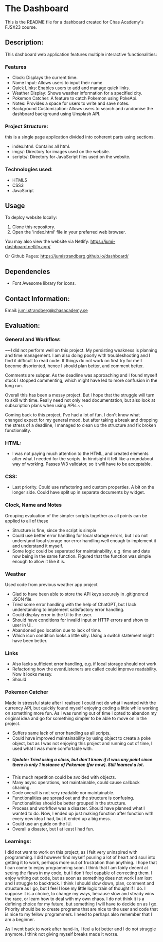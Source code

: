 # The Dashboard
This is the README file for a dashboard created for Chas Academy's FJSX23 course.


## Description:
This dashboard web application features multiple interactive functionalities:
### Features 
- Clock: Displays the current time.
- Name Input: Allows users to input their name.
- Quick Links: Enables users to add and manage quick links.
- Weather Display: Shows weather information for a specified city.
- Pokemon Catcher: A feature to catch Pokemon using PokeApi.
- Notes: Provides a space for users to write and save notes.
- Background Customization: Allows users to search and randomise the dashboard background using Unsplash API.

### Project Structure:
this is a single page application divided into coherent parts using sections.


- index.html: Contains all html.
- imgs/: Directory for images used on the website.
- scripts/: Directory for JavaScript files used on the website.


### Technologies used:
- HTML5
- CSS3
- JavaScript


## Usage
To deploy website locally:
1. Clone this repository.
2. Open the 'index.html' file in your preferred web browser.


You may also view the website via Netlify:
https://jumi-dashboard.netlify.app/

Or Github Pages: 
https://jumistrandberg.github.io/dashboard/



## Dependencies
- Font Awesome library for icons.


## Contact Information:
Email: jumi.strandberg@chasacademy.se

## Evaluation:
###  General and Workflow: 
~~I did not perform well on this project. My persisting weakness is planning and time management. I am also doing poorly with troubleshooting and I find it difficult to read code. If things do not work on first try for me I become disoriented, hence I should plan better, and comment better.

Comments are subpar. As the deadline was approaching and I found myself stuck I stopped commenting, which might have led to more confusion in the long run. 

Overall this has been a messy project. But I hope that the struggle will turn to skill with time. Really need not only read documentation, but also look at subscription plans when using APIs.~~

Coming back to this project, I've had a lot of fun. I don't know what changed expect for my general mood, but after taking a break and dropping the stress of a deadline, I managed to clean up the structure and fix broken functionality.

### HTML: 
- I was not paying much attention to the HTML, and created elements after what I needed for the scripts. In hindsight it felt like a roundabout way of working. Passes W3 validator, so it will have to be acceptable.

### CSS:
- Last priority. Could use refactoring and custom properties. A bit on the longer side. Could have split up in separate documents by widget.

### Clock, Name and Notes 
Grouping evaluation of the simpler scripts together as all points can be applied to all of these 
- Structure is fine, since the script is simple 
- Could use better error handling for local storage errors, but I do not understand local storage nor error handling well enough to implement it and understand it myself.
- Some logic could be separated for maintainability, e.g. time and date now being in the same function. Figured that the function was simple enough to allow it like it is. 

### Weather 
Used code from previous weather app project 
- Glad to have been able to store the  API keys securely in .gitignore:d JSON file. 
- Tried some error handling with the help of ChatGPT, but I lack understanding to implement satisfactory error handling. 
- Could display error in the UI to the user. 
- Should have conditions for invalid input or HTTP errors and show to user in UI.
- Abandoned geo location due to lack of time. 
- Which icon condition looks a little silly. Using a switch statement might have been better. 

### Links 
- Also lacks sufficient error handling, e.g. if local storage should not work
- Refactoring how the eventListeners are called could improve readability. Now it looks messy. 
- Should 

### Pokemon Catcher 
Made in stressful state after I realised I could not do what I wanted with the currency API, but quickly found myself enjoying coding a little while working on something more fun. As I was running out of time I opted to abandon my original idea and go for something simpler to be able to move on in the project. 
- Suffers same lack of error handling as all scripts. 
- Could have improved maintainability by using object to create a poke object, but as I was not enjoying this project and running out of time, I used what I was more comfortable with.
- ##### Update: Tried using a class, but don't know if it was any point since there is only 1 instance of Pokemon (for now). Still learned a lot.
- This much repetition could be avoided with objects.
- Many async operations, not maintainable, could cause callback chaining. 
- Code overall is not very readable nor maintainable. 
- Functionalities are spread out and the structure is confusing. Functionalities should be better grouped in the structure.
- Process and workflow was a disaster. Should have planned what I wanted to do. Now, I ended up just making function after function with every new idea I had, but it ended up a big mess. 
- Could use an guide on the IU. 
- Overall a disaster, but I at least I had fun. 

### Learnings: 
I did not want to work on this project, as I felt very uninspired with programming. I did however find myself pouring a lot of heart and soul into getting it to work, perhaps more out of frustration than anything. I hope that I can come to enjoy programming soon. I think that I am fairly decent at seeing the flaws in my code, but I don't feel capable of correcting them. I enjoy writing out code, but as soon as something does not work I am lost and I struggle to backtrack. I think I should slow down, plan, comment and structure as I go, but I feel I lose my little logic train of thought if I do. I suppose it is a choice, to change my ways, because slow and steady wins the race, or learn how to deal with my own chaos. I do not think it is a defining choice for my future, but something I will have to decide on as I go. Priority should be to create programs that are nice to the user and code that is nice to my fellow programmers. I need to perhaps also remember that I am a beginner. 

As I went back to work after hand-in, I feel a lot better and I do not struggle anymore. I think not giving myself breaks made it worse.


